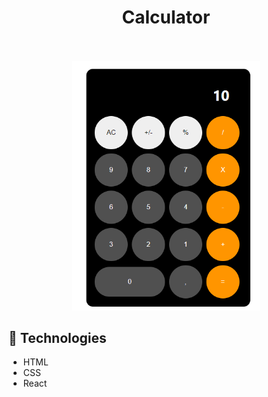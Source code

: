 <h1 align='center'>Calculator</h1>
<br>

<div align='center'><img width='300px src='public/Assets/CalculatorGif.gif'></div>

<br>
<br>

<div align='center'><img width='300px' src='public/Assets/Calculator.PNG'></div>

## 🚀 Technologies

- HTML
- CSS
- React
